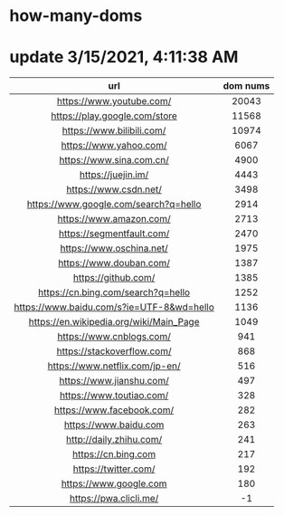 # how-many-doms

# update 3/15/2021, 4:11:38 AM

url | dom nums
:-: | :-:
https://www.youtube.com/ | 20043
https://play.google.com/store | 11568
https://www.bilibili.com/ | 10974
https://www.yahoo.com/ | 6067
https://www.sina.com.cn/ | 4900
https://juejin.im/ | 4443
https://www.csdn.net/ | 3498
https://www.google.com/search?q=hello | 2914
https://www.amazon.com/ | 2713
https://segmentfault.com/ | 2470
https://www.oschina.net/ | 1975
https://www.douban.com/ | 1387
https://github.com/ | 1385
https://cn.bing.com/search?q=hello | 1252
https://www.baidu.com/s?ie=UTF-8&wd=hello | 1136
https://en.wikipedia.org/wiki/Main_Page | 1049
https://www.cnblogs.com/ | 941
https://stackoverflow.com/ | 868
https://www.netflix.com/jp-en/ | 516
https://www.jianshu.com/ | 497
https://www.toutiao.com/ | 328
https://www.facebook.com/ | 282
https://www.baidu.com | 263
http://daily.zhihu.com/ | 241
https://cn.bing.com | 217
https://twitter.com/ | 192
https://www.google.com | 180
https://pwa.clicli.me/ | -1
